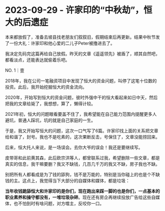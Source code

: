 # 2023-09-29 - 许家印的“中秋劫”，恒大的后遗症

本来都放假了，准备去坡县找老朋友们叙叙旧，假期结束后再更新。结果中秋节发了一份大礼：许家印和他心爱的二儿子Peter被撸进去了。

我决定先码完这篇再给自己放假。昨天的文章《遥遥领先》被盾了，顺其自然吧，都看淡点，还能表达就偷着乐吧。

NO. 1｜壹

2018年，我在公司一笔融资项目中发现了恒大的资金问题，叫停了这笔十位数的投资。此后，我开始挖掘恒大的资金流向。

2020年，开始写到恒大的资金问题，彼时外强中干的恒大看起来如日中天，然后把我的文章给毙了，我想想，算了，懒得计较。

2021年初，恒大的问题眼看要盖不住了，我希望能在自己能力范围内提醒更多人避坑，普通人踩坑，坑的就是自己家庭的一生。

于是，我又开始写恒大的问题，这次一口气写了6篇。许家印找上面的关系把文章给和谐了，封号。我也不是吃素的，这次果断反击，号保住了，文章没能捞回来。

后来，恒大托人来说，是一场误会。去你大爷的误会！我还是要继续写。

皮带哥和此前黄其森，此后欧宗洪等人，都曾联系过我，希望删除一些文章，都是真实的信息，我干嘛要删？我又不缺钱，几百几千万的我又不缺，房子我也不缺。

别把所有人都看成是为了钱的舔狗，钱不是万能的，特别是当你碰上的也是个不缺钱的主。这点上，我觉得当下大部分的自媒体和媒体，都是垃圾：

**当年收钱跪舔恒大和许家印的是你们，现在跑出来踩一脚的也是你们，一点基本的职业素养和操守都没有，一堆垃圾杂碎**。现在还有房企再继续投放广告给这些自媒体，也不怕到时有啥问题，对方噬主，反咬你一口。

没办法，我就这样，不爽的话，我也没办法，你忍着呗。当然了，得罪的人多，被抹黑也是难免的，但我压根无所谓。

2021年中旬，恒大还在四处投钱给各媒体和自媒体，这些狗腿子们拿着钱跪舔金主爸爸恒大，舔得那叫一个欢。我预警恒大要暴雷了，恒大的员工、供应商们和水军纷纷攻击我。

2021年9月，恒大财富暴雷，这些人又开始转向向我求助，但很遗憾，为时已晚，我什么都做不了，预警是我能做的为数不多的事。

两年后的9月，中秋节前一天，许家印皮带和他心爱的二儿子皮特，一起进去了。当年写《恒大的困境》的文章，我曾写道：

“江畔钓鱼时，我问一同垂钓的休假期的飞行员朋友，做飞行员是否安全？他的回答是：**有胆大的飞行员，有长寿的飞行员，但鲜有胆大且长寿的飞行员。**”

这是我和恒大的故事，新来的读者可能不太清楚。

NO. 2｜贰

不可否认，许家印是有戏精体质的。

他做点什么事，都喜欢搞个开会仪式，然后让恒大的员工去转发；让恒大的员工充当水军，清一色去头条等评论区唱好；“恒大的一切都是国家的”；“千亿战投朋友圈”、“买买买、合合合、大大大”；“我可以一无所有，但恒大的投资者不能一无所有”......

这种戏精体质，虽然可以安抚一些没脑子的，但无形中也让更多人窥见了恒大的外强中干。

众人只知2008年后，郑裕彤等人的搭线让许家印和恒大渡过一劫，却不知恒大后来的腾飞，和这些人的关系并不是最大的。

恒大腾飞最大的助力，和恒大搞足球的目标相同。这也是皮带能登城门的原因。

只是此后，皮带哥飘了，没收住。我在2019年时写过，房企三巨头中，恒大是典型的金融玩法：

恒大除了主业地产之外，其多元化的汽车、消费品、新媒体、医疗、文化、体育、百货等产业大多是亏损的。但恒大压根不在乎，为啥？因为**这些产业在恒大的眼里，就是金融项目，有融资功能**。

这种多元化业务是一种以融资为目的的金融项目，可以给恒大提供源源不断现金流。比如可以通过套现或股权质押，来进行变现，即**通过多元化金融项目来融资**。

只是，当这个模式维持不下去时，恒大的危机也就来了。恒大财富就像曾经的P2P，牵扯太多人和太多家庭，把危机影响的范围极度扩大化时，糟糕的事就上门了：

影响好，是金融创新；影响恶劣，嗯，非法集资。

还有百万套等待“保交付”的房子，2.5万亿元的负债，众多被波及的供应商、业主、员工等。

一件事，影响和牵扯的人少，是经济问题；影响和牵扯的人多，那还是经济问题嘛?得是政治问题了。

NO. 3｜叁

许家印治下的恒大，好大喜功、阳奉阴违，表面一套，下面一套。

天天说复工，结果开创了“表演式复工”；说“一切都是国家给的”，结果他真的把负债上交；说“我可以一无所有，但恒大的投资者不能一无所有”，结果恒大的投资者，“不！能一无所有”；

鼓吹恒大有社会责任感，结果他的社会责任感就是躺平；说自己变卖资产给恒大，结果被爆出设了个23亿美元的信托给“前妻”丁玉梅和大儿子；

恒大过去十年，财务造假虚增利润，大股东许家印家族通过分红把钱撸走了；一堆许家印家族实控的马甲公司做供应商，把上市平台的资产掏空......以上所有操作，其他房企有样学样。

关键是你还拿他没办法，人家通过“小红筹”架构持有恒大股权，钱到手直接出境，实控的马甲供应商，到手的资金一样出境。

只能从许家印一同被捕的二儿子皮特入手，让许家印及其“前妻”丁玉梅多掏钱出来了，一众业主的房子还没交付呢，“保交付”并不能保所有恒大的项目。

要看“保交楼”有没有希望，有个办法比较简单：

分析一下你购买的这个楼盘还有没有油水（可供销售的库存），只要你这个楼盘还有利可图，就团结一致，坚持向上面发出你们的声音，各方面努力找到愿意接盘的人。

这是“保交楼”唯一的生机。如果没有油水了，那就大概率没希望。

别没库存了，还想领导大发善心给你完成保交楼，除非这个项目已经基本完工，不需要再投入多少资金。

对于许家印和恒大，我以前写过：**很多女人想要的，只有渣男能给；很多男人想要的，只有绿茶能给；很多人都想要的快速致富、有些人的既要又要还要，只有骗子能给**。

有人说许家印进去，正义会迟到，但没有缺席。唉，又蠢又坏。

你早上买单的一碗面，等到你饿死了，他们端到你的坟前，告诉你知足吧，这碗面超级好吃耶！

这不恶心人嘛，看看多少企业、家庭被恒大拖垮了？

许家印及其治下的恒大，开启了这些年房地产行业和社会的“恒大后遗症”，开启了信用崩塌的潘多拉魔盒：

**破坏了社会信用，推高了整个社会的信用成本**。这是恒大除经济问题外，作的最大的恶**。**

但，如何防止出现许家印和恒大式的事件及现象再次出现，才是值得我们深思的问题。

**全文完，如果喜欢，就点个“赞”或者“在看”吧（星标公众号，可及时接收更新文章）。**